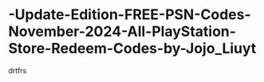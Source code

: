 # -Update-Edition-FREE-PSN-Codes-November-2024-All-PlayStation-Store-Redeem-Codes-by-Jojo_Liuyt
drtfrs
